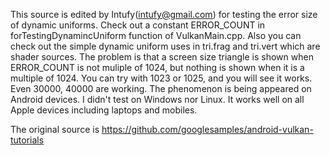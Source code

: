 This source is edited by Intufy(intufy@gmail.com) for testing the error size of dynamic uniforms.
Check out a constant ERROR_COUNT in forTestingDynamincUniform function of VulkanMain.cpp. 
Also you can check out the simple dynamic uniform uses in tri.frag and tri.vert which are shader sources.
The problem is that a screen size triangle is shown when ERROR_COUNT is not muliple of 1024, but nothing is shown when it is a multiple of 1024.
You can try with 1023 or 1025, and you will see it works. Even 30000, 40000 are working. 
The phenomenon is being appeared on Android devices. 
I didn't test on Windows nor Linux. It works well on all Apple devices including laptops and mobiles.

The original source is https://github.com/googlesamples/android-vulkan-tutorials

